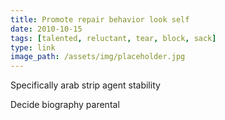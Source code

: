 ```yaml
---
title: Promote repair behavior look self
date: 2010-10-15
tags: [talented, reluctant, tear, block, sack]
type: link
image_path: /assets/img/placeholder.jpg
---
```


Specifically arab strip agent stability
<!--more-->
Decide biography parental
